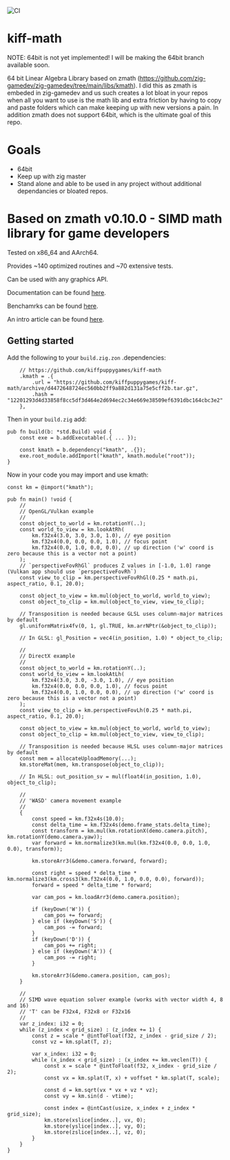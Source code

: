 ![CI](https://github.com/kiffpuppygames/kiff-math/actions/workflows/main.yml/badge.svg)

# kiff-math

NOTE: 64bit is not yet implemented! I will be making the 64bit branch available soon.

64 bit Linear Algebra Library based on zmath (https://github.com/zig-gamedev/zig-gamedev/tree/main/libs/kmath). I did this as zmath is embeded in zig-gamedev and us such creates a lot bloat in your repos when all you want to use is the math lib and extra friction by having to copy and paste folders which can make keeping up with new versions a pain. In addition zmath does not support 64bit, which is the ultimate goal of this repo.

# Goals
- 64bit
- Keep up with zig master
- Stand alone and able to be used in any project without additional dependancies or bloated repos.

# Based on zmath v0.10.0 - SIMD math library for game developers

Tested on x86_64 and AArch64.

Provides ~140 optimized routines and ~70 extensive tests.

Can be used with any graphics API.

Documentation can be found [here](https://github.com/kiffpuppygames/kiff-math/blob/main/src/kmath.zig).

Benchamrks can be found [here](https://github.com/kiffpuppygames/kiff-math/blob/main/src/benchmark.zig).

An intro article can be found [here](https://zig.news/michalz/fast-multi-platform-simd-math-library-in-zig-2adn).

## Getting started

Add the following to your `build.zig.zon` .dependencies:
```
    // https://github.com/kiffpuppygames/kiff-math
    .kmath = .{ 
        .url = "https://github.com/kiffpuppygames/kiff-math/archive/d4472648724ec560bb2ff9a882d131a75e5cff2b.tar.gz",
        .hash = "12201293d4d33858f8cc5df3d464e2d694ec2c34e669e38509ef6391dbc164cbc3e2"
    },
```

Then in your `build.zig` add:

```zig
pub fn build(b: *std.Build) void {
    const exe = b.addExecutable(.{ ... });

    const kmath = b.dependency("kmath", .{});
    exe.root_module.addImport("kmath", kmath.module("root"));
}
```

Now in your code you may import and use kmath:

```zig
const km = @import("kmath");

pub fn main() !void {
    //
    // OpenGL/Vulkan example
    //
    const object_to_world = km.rotationY(..);
    const world_to_view = km.lookAtRh(
        km.f32x4(3.0, 3.0, 3.0, 1.0), // eye position
        km.f32x4(0.0, 0.0, 0.0, 1.0), // focus point
        km.f32x4(0.0, 1.0, 0.0, 0.0), // up direction ('w' coord is zero because this is a vector not a point)
    );
    // `perspectiveFovRhGl` produces Z values in [-1.0, 1.0] range (Vulkan app should use `perspectiveFovRh`)
    const view_to_clip = km.perspectiveFovRhGl(0.25 * math.pi, aspect_ratio, 0.1, 20.0);

    const object_to_view = km.mul(object_to_world, world_to_view);
    const object_to_clip = km.mul(object_to_view, view_to_clip);

    // Transposition is needed because GLSL uses column-major matrices by default
    gl.uniformMatrix4fv(0, 1, gl.TRUE, km.arrNPtr(&object_to_clip));
    
    // In GLSL: gl_Position = vec4(in_position, 1.0) * object_to_clip;
    
    //
    // DirectX example
    //
    const object_to_world = km.rotationY(..);
    const world_to_view = km.lookAtLh(
        km.f32x4(3.0, 3.0, -3.0, 1.0), // eye position
        km.f32x4(0.0, 0.0, 0.0, 1.0), // focus point
        km.f32x4(0.0, 1.0, 0.0, 0.0), // up direction ('w' coord is zero because this is a vector not a point)
    );
    const view_to_clip = km.perspectiveFovLh(0.25 * math.pi, aspect_ratio, 0.1, 20.0);

    const object_to_view = km.mul(object_to_world, world_to_view);
    const object_to_clip = km.mul(object_to_view, view_to_clip);
    
    // Transposition is needed because HLSL uses column-major matrices by default
    const mem = allocateUploadMemory(...);
    km.storeMat(mem, km.transpose(object_to_clip));
    
    // In HLSL: out_position_sv = mul(float4(in_position, 1.0), object_to_clip);
    
    //
    // 'WASD' camera movement example
    //
    {
        const speed = km.f32x4s(10.0);
        const delta_time = km.f32x4s(demo.frame_stats.delta_time);
        const transform = km.mul(km.rotationX(demo.camera.pitch), km.rotationY(demo.camera.yaw));
        var forward = km.normalize3(km.mul(km.f32x4(0.0, 0.0, 1.0, 0.0), transform));

        km.storeArr3(&demo.camera.forward, forward);

        const right = speed * delta_time * km.normalize3(km.cross3(km.f32x4(0.0, 1.0, 0.0, 0.0), forward));
        forward = speed * delta_time * forward;

        var cam_pos = km.loadArr3(demo.camera.position);

        if (keyDown('W')) {
            cam_pos += forward;
        } else if (keyDown('S')) {
            cam_pos -= forward;
        }
        if (keyDown('D')) {
            cam_pos += right;
        } else if (keyDown('A')) {
            cam_pos -= right;
        }

        km.storeArr3(&demo.camera.position, cam_pos);
    }
   
    //
    // SIMD wave equation solver example (works with vector width 4, 8 and 16)
    // 'T' can be F32x4, F32x8 or F32x16
    //
    var z_index: i32 = 0;
    while (z_index < grid_size) : (z_index += 1) {
        const z = scale * @intToFloat(f32, z_index - grid_size / 2);
        const vz = km.splat(T, z);

        var x_index: i32 = 0;
        while (x_index < grid_size) : (x_index += km.veclen(T)) {
            const x = scale * @intToFloat(f32, x_index - grid_size / 2);
            const vx = km.splat(T, x) + voffset * km.splat(T, scale);

            const d = km.sqrt(vx * vx + vz * vz);
            const vy = km.sin(d - vtime);

            const index = @intCast(usize, x_index + z_index * grid_size);
            km.store(xslice[index..], vx, 0);
            km.store(yslice[index..], vy, 0);
            km.store(zslice[index..], vz, 0);
        }
    }
}
```
